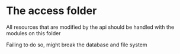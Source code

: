 # The access folder

All resources that are modified by the api should be handled with the modules on this folder

Failing to do so, might break the database and file system
